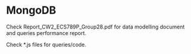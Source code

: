 # MongoDB

Check Report_CW2_ECS789P_Group28.pdf for data modelling document and queries performance report.

Check \*.js files for queries/code.
